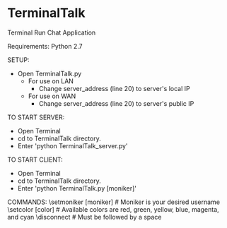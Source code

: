 # TerminalTalk
Terminal Run Chat Application

Requirements: Python 2.7

SETUP:
- Open TerminalTalk.py
  - For use on LAN
    - Change server_address (line 20) to server's local IP
  - For use on WAN
    - Change server_address (line 20) to server's public IP


TO START SERVER:
- Open Terminal
- cd to TerminalTalk directory.
- Enter 'python TerminalTalk_server.py'


TO START CLIENT:
- Open Terminal
- cd to TerminalTalk directory.
- Enter 'python TerminalTalk.py [moniker]'


COMMANDS:
\\setmoniker [moniker]     # Moniker is your desired username
\\setcolor [color]         # Available colors are red, green, yellow, blue, magenta, and cyan
\\disconnect               # Must be followed by a space
